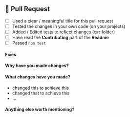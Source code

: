 ## 🎁 Pull Request

<!-- Fill the following checklist. -->
* [ ] Used a clear / meaningful title for this pull request
* [ ] Tested the changes in your own code (on your projects)
* [ ] Added / Edited tests to reflect changes (`tst` folder)
* [ ] Have read the **Contributing** part of the **Readme**
* [ ] Passed `npm test`

<!-- Complete the following parts. -->

#### Fixes
<!-- List the issues that this fixes. -->

#### Why have you made changes?
<!-- A clear & concise explanation. -->

#### What changes have you made?
* changed this to achieve this
* changed that to achieve this
* ...

#### Anything else worth mentioning?
<!-- Please help with the PR process. -->
<!-- Leave any extra useful information. -->
<!-- Or mention someone who is concerned. -->
